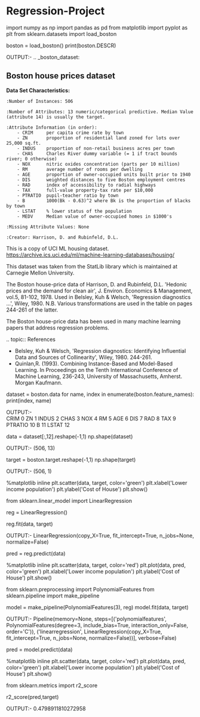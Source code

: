 # Regression-Project

import numpy as np
import pandas as pd
from matplotlib import pyplot as plt
from sklearn.datasets import load_boston

boston = load_boston()
print(boston.DESCR)

OUTPUT:-
.. _boston_dataset:

Boston house prices dataset
---------------------------

**Data Set Characteristics:**  

    :Number of Instances: 506 

    :Number of Attributes: 13 numeric/categorical predictive. Median Value (attribute 14) is usually the target.

    :Attribute Information (in order):
        - CRIM     per capita crime rate by town
        - ZN       proportion of residential land zoned for lots over 25,000 sq.ft.
        - INDUS    proportion of non-retail business acres per town
        - CHAS     Charles River dummy variable (= 1 if tract bounds river; 0 otherwise)
        - NOX      nitric oxides concentration (parts per 10 million)
        - RM       average number of rooms per dwelling
        - AGE      proportion of owner-occupied units built prior to 1940
        - DIS      weighted distances to five Boston employment centres
        - RAD      index of accessibility to radial highways
        - TAX      full-value property-tax rate per $10,000
        - PTRATIO  pupil-teacher ratio by town
        - B        1000(Bk - 0.63)^2 where Bk is the proportion of blacks by town
        - LSTAT    % lower status of the population
        - MEDV     Median value of owner-occupied homes in $1000's

    :Missing Attribute Values: None

    :Creator: Harrison, D. and Rubinfeld, D.L.

This is a copy of UCI ML housing dataset.
https://archive.ics.uci.edu/ml/machine-learning-databases/housing/


This dataset was taken from the StatLib library which is maintained at Carnegie Mellon University.

The Boston house-price data of Harrison, D. and Rubinfeld, D.L. 'Hedonic
prices and the demand for clean air', J. Environ. Economics & Management,
vol.5, 81-102, 1978.   Used in Belsley, Kuh & Welsch, 'Regression diagnostics
...', Wiley, 1980.   N.B. Various transformations are used in the table on
pages 244-261 of the latter.

The Boston house-price data has been used in many machine learning papers that address regression
problems.   
     
.. topic:: References

   - Belsley, Kuh & Welsch, 'Regression diagnostics: Identifying Influential Data and Sources of Collinearity', Wiley, 1980. 244-261.
   - Quinlan,R. (1993). Combining Instance-Based and Model-Based Learning. In Proceedings on the Tenth International Conference of Machine Learning, 236-243, University of Massachusetts, Amherst. Morgan Kaufmann.

dataset = boston.data
for name, index in enumerate(boston.feature_names):
    print(index, name)
    
 OUTPUT:-   
    CRIM 0
ZN 1
INDUS 2
CHAS 3
NOX 4
RM 5
AGE 6
DIS 7
RAD 8
TAX 9
PTRATIO 10
B 11
LSTAT 12

data = dataset[:,12].reshape(-1,1)
np.shape(dataset)

OUTPUT:-
(506, 13)

target = boston.target.reshape(-1,1)
np.shape(target)

OUTPUT:-
(506, 1)

%matplotlib inline
plt.scatter(data, target, color='green')
plt.xlabel('Lower income population')
plt.ylabel('Cost of House')
plt.show()


from sklearn.linear_model import LinearRegression

reg = LinearRegression()

reg.fit(data, target)

OUTPUT:-
LinearRegression(copy_X=True, fit_intercept=True, n_jobs=None, normalize=False)

pred = reg.predict(data)

%matplotlib inline
plt.scatter(data, target, color='red')
plt.plot(data, pred, color='green')
plt.xlabel('Lower income population')
plt.ylabel('Cost of House')
plt.show()

from sklearn.preprocessing import PolynomialFeatures
from sklearn.pipeline import make_pipeline

model = make_pipeline(PolynomialFeatures(3), reg)
model.fit(data, target)

OUTPUT:-
Pipeline(memory=None,
         steps=[('polynomialfeatures',
                 PolynomialFeatures(degree=3, include_bias=True,
                                    interaction_only=False, order='C')),
                ('linearregression',
                 LinearRegression(copy_X=True, fit_intercept=True, n_jobs=None,
                                  normalize=False))],
         verbose=False)
         
pred = model.predict(data)

%matplotlib inline
plt.scatter(data, target, color='red')
plt.plot(data, pred, color='green')
plt.xlabel('Lower income population')
plt.ylabel('Cost of House')
plt.show()

from sklearn.metrics import r2_score

r2_score(pred,target)

OUTPUT:-
0.4798911810272958

